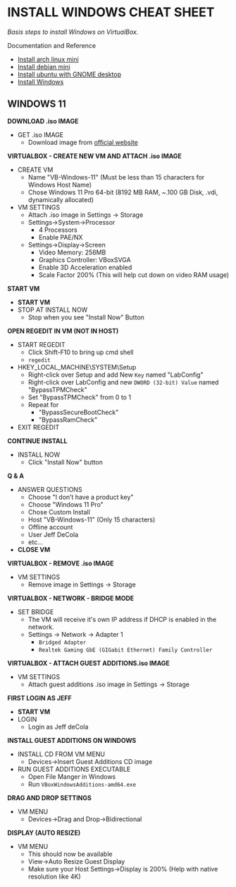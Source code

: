 # INSTALL WINDOWS CHEAT SHEET

_Basis steps to install Windows on VirtualBox._

Documentation and Reference

* [Install arch linux mini](https://github.com/JeffDeCola/my-cheat-sheets/blob/master/software/development/development-environments/virtualbox-cheat-sheet/install-arch-linux-mini.md)
* [Install debian mini](https://github.com/JeffDeCola/my-cheat-sheets/blob/master/software/development/development-environments/virtualbox-cheat-sheet/install-debian-mini.md)
* [Install ubuntu with GNOME desktop](https://github.com/JeffDeCola/my-cheat-sheets/blob/master/software/development/development-environments/virtualbox-cheat-sheet/install-ubuntu-with-gnome-desktop.md)
* [Install Windows](https://github.com/JeffDeCola/my-cheat-sheets/blob/master/software/development/development-environments/virtualbox-cheat-sheet/install-windows-11.md)

## WINDOWS 11

**DOWNLOAD .iso IMAGE**

* GET .iso IMAGE
  * Download image from [official website](https://www.microsoft.com/en-us/software-download/windows11)

**VIRTUALBOX - CREATE NEW VM AND ATTACH .iso IMAGE**  

* CREATE VM
  * Name "VB-Windows-11" (Must be less than 15 characters for Windows Host Name)
  * Chose Windows 11 Pro 64-bit (8192 MB RAM, ~.100 GB Disk, .vdi, dynamically allocated)
* VM SETTINGS
  * Attach .iso image in Settings -> Storage
  * Settings->System->Processor
    * 4 Processors
    * Enable PAE/NX
  * Settings->Display->Screen
    * Video Memory: 256MB
    * Graphics Controller: VBoxSVGA
    * Enable 3D Acceleration enabled
    * Scale Factor 200% (This will help cut down on video RAM usage)

**START VM**

* **START VM**
* STOP AT INSTALL NOW
  * Stop when you see "Install Now" Button

**OPEN REGEDIT IN VM (NOT IN HOST)**

* START REGEDIT
  * Click Shift-F10 to bring up cmd shell
  * `regedit`
* HKEY_LOCAL_MACHINE\SYSTEM\Setup
  * Right-click over Setup and add New `Key` named "LabConfig"
  * Right-click over LabConfig and new `DWORD (32-bit) Value` named "BypassTPMCheck"
  * Set "BypassTPMCheck" from 0 to 1
  * Repeat for
    * "BypassSecureBootCheck"
    * "BypassRamCheck"
* EXIT REGEDIT

**CONTINUE INSTALL**

* INSTALL NOW
  * Click "Install Now" button

**Q & A**

* ANSWER QUESTIONS
  * Choose "I don’t have a product key"
  * Choose "Windows 11 Pro"
  * Chose Custom Install
  * Host "VB-Windows-11" (Only 15 characters)
  * Offline account
  * User Jeff DeCola
  * etc...
* **CLOSE VM**

**VIRTUALBOX - REMOVE .iso IMAGE**

* VM SETTINGS  
  * Remove image in Settings -> Storage

**VIRTUALBOX - NETWORK - BRIDGE MODE**

* SET BRIDGE
  * The VM will receive it's own IP address if DHCP is enabled in the network.
  * Settings -> Network -> Adapter 1
    * `Bridged Adapter`
    * `Realtek Gaming GbE (GIGabit Ethernet) Family Controller`

**VIRTUALBOX - ATTACH GUEST ADDITIONS.iso IMAGE**

* VM SETTINGS
  * Attach guest additions .iso image in Settings -> Storage

**FIRST LOGIN AS JEFF**

* **START VM**
* LOGIN
  * Login as Jeff deCola

**INSTALL GUEST ADDITIONS ON WINDOWS**

* INSTALL CD FROM VM MENU
  * Devices->Insert Guest Additions CD image
* RUN GUEST ADDITIONS EXECUTABLE  
  * Open File Manger in Windows
  * Run `VBoxWindowsAdditions-amd64.exe`

**DRAG AND DROP SETTINGS**

* VM MENU
  * Devices->Drag and Drop->Bidirectional

**DISPLAY (AUTO RESIZE)**  

* VM MENU
  * This should now be available
  * View->Auto Resize Guest Display
  * Make sure your Host Settings->Display is 200% (Help with native resolution like 4K)

